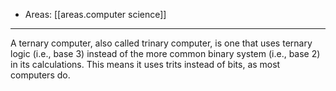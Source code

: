 
- Areas: [[areas.computer science]]

---

A ternary computer, also called trinary computer, is one that uses ternary logic (i.e., base 3) instead of the more common binary system (i.e., base 2) in its calculations. This means it uses trits instead of bits, as most computers do.
